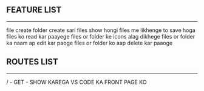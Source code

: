 ## FEATURE LIST
----------------

file create
folder create 
sari files show hongi
files me likhenge to save hoga
files ko read kar paayege
files or folder ke icons alag dikhege
files or folder ka naam ap edit kar paoge
files or folder ko aap delete kar paaoge


## ROUTES LIST
--------------

/ - GET  - SHOW KAREGA VS CODE KA FRONT PAGE KO 